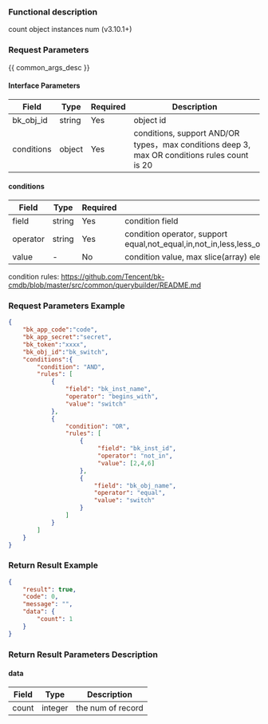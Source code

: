 ### Functional description

count object instances num (v3.10.1+)

### Request Parameters

{{ common_args_desc }}

#### Interface Parameters

|  Field     |  Type  | Required | Description                                                                                  |
|------------|--------|----------|----------------------------------------------------------------------------------------------|
| bk_obj_id  | string |  Yes     | object id                                                                                    |
| conditions | object |  Yes     | conditions, support AND/OR types，max conditions deep 3, max OR conditions rules count is 20 |

#### conditions

|  Field   |  Type  | Required | Description                                                                                                           |
|----------|--------|----------|-----------------------------------------------------------------------------------------------------------------------|
| field    | string |  Yes     | condition field                                                                                                       |
| operator | string |  Yes     | condition operator, support equal,not_equal,in,not_in,less,less_or_equal,greater,greater_or_equal,between,not_between |
| value    |   -    |  No      | condition value, max slice(array) elements count is 500                                                               |

condition rules: https://github.com/Tencent/bk-cmdb/blob/master/src/common/querybuilder/README.md

### Request Parameters Example

```json
{
    "bk_app_code":"code",
    "bk_app_secret":"secret",
    "bk_token":"xxxx",
    "bk_obj_id":"bk_switch",
    "conditions":{
        "condition": "AND",
        "rules": [
            {
                "field": "bk_inst_name",
                "operator": "begins_with",
                "value": "switch"
            },
            {
                "condition": "OR",
                "rules": [
                    {
                         "field": "bk_inst_id",
                         "operator": "not_in",
                         "value": [2,4,6]
                    },
                    {
                        "field": "bk_obj_name",
                        "operator": "equal",
                        "value": "switch"
                    }
                ]
            }
        ]
    }
}
```

### Return Result Example

```json
{
    "result": true,
    "code": 0,
    "message": "",
    "data": {
        "count": 1
    }
}
```

### Return Result Parameters Description

#### data

| Field  |  Type   | Description       |
|--------|---------|-------------------|
| count  | integer | the num of record |
